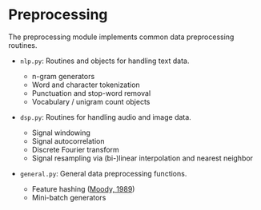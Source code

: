 # Preprocessing
The preprocessing module implements common data preprocessing routines.

- `nlp.py`: Routines and objects for handling text data.
    - n-gram generators
    - Word and character tokenization
    - Punctuation and stop-word removal
    - Vocabulary / unigram count objects
- `dsp.py`: Routines for handling audio and image data.
    - Signal windowing
    - Signal autocorrelation
    - Discrete Fourier transform    
    - Signal resampling via (bi-)linear interpolation and nearest neighbor
    
- `general.py`: General data preprocessing functions.
    - Feature hashing ([Moody, 1989](http://papers.nips.cc/paper/175-fast-learning-in-multi-resolution-hierarchies.pdf))
    - Mini-batch generators